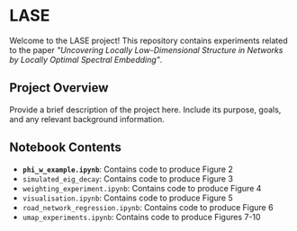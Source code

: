 # LASE

Welcome to the LASE project! This repository contains experiments related to the paper *"Uncovering Locally Low-Dimensional Structure in Networks by Locally Optimal Spectral Embedding"*.

## Project Overview

Provide a brief description of the project here. Include its purpose, goals, and any relevant background information.

## Notebook Contents

- **`phi_w_example.ipynb`**: Contains code to produce Figure 2
- `simulated_eig_decay`: Contains code to produce Figure 3
- `weighting_experiment.ipynb`: Contains code to produce Figure 4
- `visualisation.ipynb`: Contains code to produce Figure 5
- `road_network_regression.ipynb`: Contains code to produce Figure 6
- `umap_experiments.ipynb`: Contains code to produce Figures 7-10


